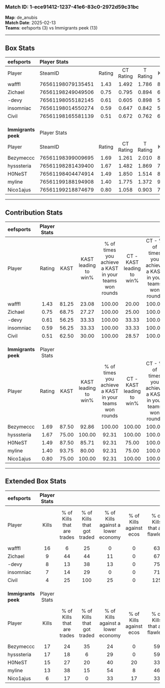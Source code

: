 ### Match ID: 1-ece91412-1237-41e6-83c0-2972d59c31bc  
**Map**: de_anubis  
**Match Date**: 2025-02-13  
**Teams**: eefsports (3) vs Immigrants peek (13)  

---  

## Box Stats  

| **eefsports**       | Player Stats      |        |           |          |       |       |       |         |        |      |     |
| :- | :- | :-: | :-: | :-: | :-: | :-: | :-: | :-: | :-: | :-: | :-: |
| Player              | SteamID           | Rating | CT Rating | T Rating | KAST  |  ADR  | Kills | Assists | Deaths | K/D  | HS% |
| wafffl              | 76561198079135451 |  1.43  |   1.492   |  1.786   | 81.25 | 104.4 |  16   |    2    |   13   | 1.23 | 50  |
| Zichael             | 76561198249049506 |  0.75  |   0.795   |  0.894   | 68.75 | 53.2  |   9   |    0    |   14   | 0.64 | 44  |
| -devy               | 76561198055182145 |  0.61  |   0.605   |  0.898   | 56.25 | 58.1  |   8   |    3    |   15   | 0.53 | 50  |
| insomniac           | 76561198014550274 |  0.59  |   0.647   |  0.842   | 56.25 | 60.1  |   7   |    3    |   14   | 0.50 | 28  |
| Civil               | 76561198165581139 |  0.51  |   0.672   |  0.762   | 62.50 | 57.5  |   4   |    4    |   13   | 0.31 | 75  |
|                     |                   |        |           |          |       |       |       |         |        |      |     |
|                     |                   |        |           |          |       |       |       |         |        |      |     |
|                     |                   |        |           |          |       |       |       |         |        |      |     |
| **Immigrants peek** | Player Stats      |        |           |          |       |       |       |         |        |      |     |
| Player              | SteamID           | Rating | CT Rating | T Rating | KAST  |  ADR  | Kills | Assists | Deaths | K/D  | HS% |
| Bezymeccc           | 76561198399009695 |  1.69  |   1.261   |  2.010   | 87.50 | 101.5 |  17   |    2    |   8    | 2.13 | 76  |
| hysssteria          | 76561198281439400 |  1.67  |   1.482   |  1.869   | 75.00 | 113.1 |  17   |    2    |   7    | 2.43 | 100 |
| H0NeST              | 76561198404474914 |  1.49  |   1.850   |  1.514   | 87.50 | 95.6  |  15   |    7    |   11   | 1.36 | 73  |
| myline              | 76561199188194908 |  1.40  |   1.775   |  1.372   | 93.75 | 84.4  |  13   |    3    |   10   | 1.30 | 46  |
| Nico1ajus           | 76561199218874679 |  0.80  |   1.058   |  0.903   | 75.00 | 44.9  |   6   |    4    |   9    | 0.67 | 33  |
---  

## Contribution Stats  

| **eefsports**       | Player Stats |       |                      |                                                        |                           |                                                             |                          |                                                            |
| :- | :-: | :-: | :-: | :-: | :-: | :-: | :-: | :-: |
| Player              |    Rating    | KAST  | KAST leading to win% | % of times you achieve a KAST in your teams won rounds | CT - KAST leading to win% | CT - % of times you achieve a KAST in your teams won rounds | T - KAST leading to win% | T - % of times you achieve a KAST in your teams won rounds |
| wafffl              |     1.43     | 81.25 |        23.08         |                         100.00                         |           20.00           |                           100.00                            |          33.33           |                           100.00                           |
| Zichael             |     0.75     | 68.75 |        27.27         |                         100.00                         |           25.00           |                           100.00                            |          33.33           |                           100.00                           |
| -devy               |     0.61     | 56.25 |        33.33         |                         100.00                         |           33.33           |                           100.00                            |          33.33           |                           100.00                           |
| insomniac           |     0.59     | 56.25 |        33.33         |                         100.00                         |           33.33           |                           100.00                            |          33.33           |                           100.00                           |
| Civil               |     0.51     | 62.50 |        30.00         |                         100.00                         |           28.57           |                           100.00                            |          33.33           |                           100.00                           |
|                     |              |       |                      |                                                        |                           |                                                             |                          |                                                            |
|                     |              |       |                      |                                                        |                           |                                                             |                          |                                                            |
|                     |              |       |                      |                                                        |                           |                                                             |                          |                                                            |
| **Immigrants peek** | Player Stats |       |                      |                                                        |                           |                                                             |                          |                                                            |
| Player              |    Rating    | KAST  | KAST leading to win% | % of times you achieve a KAST in your teams won rounds | CT - KAST leading to win% | CT - % of times you achieve a KAST in your teams won rounds | T - KAST leading to win% | T - % of times you achieve a KAST in your teams won rounds |
| Bezymeccc           |     1.69     | 87.50 |        92.86         |                         100.00                         |          100.00           |                           100.00                            |          90.91           |                           100.00                           |
| hysssteria          |     1.67     | 75.00 |        100.00        |                         92.31                          |          100.00           |                           100.00                            |          100.00          |                           90.00                            |
| H0NeST              |     1.49     | 87.50 |        85.71         |                         92.31                          |           75.00           |                           100.00                            |          90.00           |                           90.00                            |
| myline              |     1.40     | 93.75 |        80.00         |                         92.31                          |           75.00           |                           100.00                            |          81.82           |                           90.00                            |
| Nico1ajus           |     0.80     | 75.00 |        100.00        |                         92.31                          |          100.00           |                           100.00                            |          100.00          |                           90.00                            |
---  

## Extended Box Stats  

| **eefsports**       | Player Stats |                            |                            |                                    |                         |                              |                                 |        |                             |                                     |                          |                               |                            |
| :- | :-: | :-: | :-: | :-: | :-: | :-: | :-: | :-: | :-: | :-: | :-: | :-: | :-: |
| Player              |    Kills     | % of Kills that are trades | % of Kills that got traded | % of Kills against a lower economy | % of Kills against ecos | % of Kills that are flawless | % of Kills that are close duels | Deaths | % of Deaths that get traded | % of Deaths against a lower economy | % of Deaths against ecos | % of Deaths that are flawless | % of Deaths that are close |
| wafffl              |      16      |             6              |             25             |                 0                  |            0            |              63              |               13                |   13   |             31              |                  8                  |            0             |              31               |             8              |
| Zichael             |      9       |             44             |             44             |                 11                 |            0            |              67              |               11                |   14   |             14              |                 14                  |            0             |              64               |             0              |
| -devy               |      8       |             13             |             38             |                 13                 |            0            |              75              |                0                |   15   |             13              |                  7                  |            0             |              53               |             7              |
| insomniac           |      7       |             14             |             29             |                 0                  |            0            |              71              |                0                |   14   |             21              |                  7                  |            0             |              64               |             21             |
| Civil               |      4       |             25             |            100             |                 25                 |            0            |             125              |                0                |   13   |             15              |                  8                  |            0             |              31               |             0              |
|                     |              |                            |                            |                                    |                         |                              |                                 |        |                             |                                     |                          |                               |                            |
|                     |              |                            |                            |                                    |                         |                              |                                 |        |                             |                                     |                          |                               |                            |
|                     |              |                            |                            |                                    |                         |                              |                                 |        |                             |                                     |                          |                               |                            |
| **Immigrants peek** | Player Stats |                            |                            |                                    |                         |                              |                                 |        |                             |                                     |                          |                               |                            |
| Player              |    Kills     | % of Kills that are trades | % of Kills that got traded | % of Kills against a lower economy | % of Kills against ecos | % of Kills that are flawless | % of Kills that are close duels | Deaths | % of Deaths that get traded | % of Deaths against a lower economy | % of Deaths against ecos | % of Deaths that are flawless | % of Deaths that are close |
| Bezymeccc           |      17      |             24             |             35             |                 24                 |            0            |              59              |                6                |   8    |             50              |                 50                  |            0             |              63               |             13             |
| hysssteria          |      17      |             18             |             6              |                 29                 |            0            |              59              |                0                |   7    |             43              |                 43                  |            0             |              100              |             0              |
| H0NeST              |      15      |             27             |             20             |                 40                 |           20            |              33              |               13                |   11   |             27              |                 55                  |            9             |              64               |             9              |
| myline              |      13      |             38             |             15             |                 54                 |            8            |              46              |               15                |   10   |             20              |                 50                  |            0             |              60               |             10             |
| Nico1ajus           |      6       |             17             |             0              |                 33                 |           17            |              33              |                0                |   9    |             44              |                 67                  |            0             |              67               |             0              |
